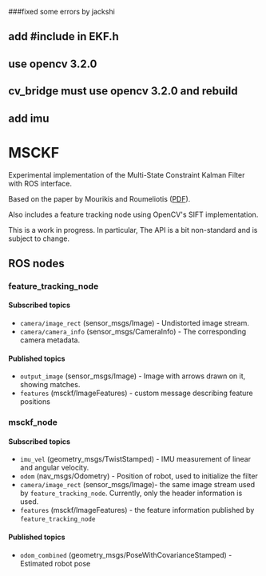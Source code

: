 ###fixed some errors by jackshi 
## add #include <map> in EKF.h
## use opencv 3.2.0
## cv_bridge must use opencv 3.2.0 and rebuild
## add imu





# MSCKF

Experimental implementation of the Multi-State Constraint Kalman Filter with ROS interface.

Based on the paper by Mourikis and Roumeliotis ([PDF](http://citeseerx.ist.psu.edu/viewdoc/download?doi=10.1.1.125.2169&rep=rep1&type=pdf)).

Also includes a feature tracking node using OpenCV's SIFT implementation.

This is a work in progress. In particular, The API is a bit non-standard and is subject to change.

## ROS nodes

### feature_tracking_node
#### Subscribed topics

- `camera/image_rect` (sensor_msgs/Image) - Undistorted image stream.
- `camera/camera_info` (sensor_msgs/CameraInfo) - The corresponding camera metadata.


#### Published topics

- `output_image` (sensor_msgs/Image) - Image with arrows drawn on it, showing matches.
- `features` (msckf/ImageFeatures) - custom message describing feature positions

### msckf_node
#### Subscribed topics
- `imu_vel` (geometry_msgs/TwistStamped) - IMU measurement of linear and angular velocity.
- `odom` (nav_msgs/Odometry) - Position of robot, used to initialize the filter
- `camera/image_rect` (sensor_msgs/Image)-
the same image stream used by `feature_tracking_node`. Currently, only the header information is used.
- `features` (msckf/ImageFeatures) - the feature information published by `feature_tracking_node`

#### Published topics
- `odom_combined` (geometry_msgs/PoseWithCovarianceStamped) - Estimated robot pose
